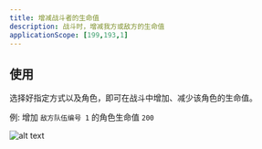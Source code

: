 ```yaml
---
title: 增减战斗者的生命值
description: 战斗时，增减我方或敌方的生命值
applicationScope: [199,193,1]
---
```


## 使用

选择好指定方式以及角色，即可在战斗中增加、减少该角色的生命值。

例: 增加 `敌方队伍编号 1` 的角色生命值 `200`

![alt text](https://cdn.gcw.wiki/gcw/image/zh_hans/commands/battle/changebattlerhp/image.png)
